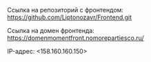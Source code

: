 Ссылка на репозиторий с фронтендом: <https://github.com/Liptonozavr/Frontend.git>

Ссылка на домен фронтенда: <https://domenmomentfront.nomorepartiesco.ru/>

IP-адрес: <158.160.160.150>